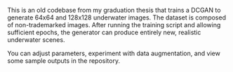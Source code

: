 This is an old codebase from my graduation thesis that trains a DCGAN to generate 64x64 and 128x128 underwater images. 
The dataset is composed of non-trademarked images. After running the training script and allowing sufficient epochs, 
the generator can produce entirely new, realistic underwater scenes. 

You can adjust parameters, experiment with data augmentation, and view some sample outputs in the repository.